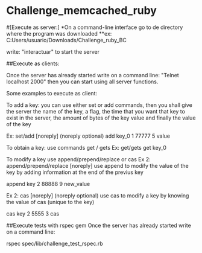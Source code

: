 # Challenge_memcached_ruby

#[Execute as server:] 
*On a command-line interface go to de directory where the program was downloaded 
**ex: C:Users/usuario/Downloads/Challenge_ruby_BC


write: "interactuar" to start the server

##Execute as clients:


Once the server has already started write on a command line: "Telnet localhost 2000" then you can start using all server functions.


Some examples to execute as client:


To add a key: you can use either set or add commands, then you shall give the server the name of the key, a flag, the time that you want that key to exist in the server, the amount of bytes of the key value and finally the value of the key

Ex: set/add [noreply] (noreply optional) add key_0 1 77777 5 value

To obtain a key: use commands get / gets Ex: get/gets get key_0

To modify a key use append/prepend/replace or cas Ex 2: append/prepend/replace [noreply] use append to modify the value of the key by adding information at the end of the previus key

append key 2 88888 9 new_value

Ex 2: cas [noreply] (noreply optional) use cas to modify a key by knowing the value of cas (unique to the key)

cas key 2 5555 3 cas


##Execute tests with rspec gem Once the server has already started write on a command line:


rspec spec/lib/challenge_test_rspec.rb
